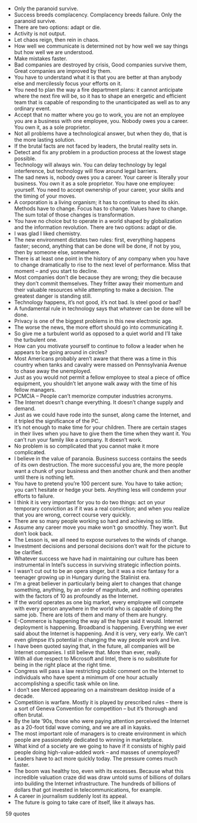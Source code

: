  - Only the paranoid survive.
 - Success breeds complacency. Complacency breeds failure. Only the paranoid survive.
 - There are two options: adapt or die.
 - Activity is not output.
 - Let chaos reign, then rein in chaos.
 - How well we communicate is determined not by how well we say things but how well we are understood.
 - Make mistakes faster.
 - Bad companies are destroyed by crisis, Good companies survive them, Great companies are improved by them.
 - You have to understand what it is that you are better at than anybody else and mercilessly focus your efforts on it.
 - You need to plan the way a fire department plans: it cannot anticipate where the next fire will be, so it has to shape an energetic and efficient team that is capable of responding to the unanticipated as well as to any ordinary event.
 - Accept that no matter where you go to work, you are not an employee you are a business with one employee, you. Nobody owes you a career. You own it, as a sole proprietor.
 - Not all problems have a technological answer, but when they do, that is the more lasting solution.
 - If the brutal facts are not faced by leaders, the brutal reality sets in.
 - Detect and fix any problem in a production process at the lowest stage possible.
 - Technology will always win. You can delay technology by legal interference, but technology will flow around legal barriers.
 - The sad news is, nobody owes you a career. Your career is literally your business. You own it as a sole proprietor. You have one employee: yourself. You need to accept ownership of your career, your skills and the timing of your moves.
 - A corporation is a living organism; it has to continue to shed its skin. Methods have to change. Focus has to change. Values have to change. The sum total of those changes is transformation.
 - You have no choice but to operate in a world shaped by globalization and the information revolution. There are two options: adapt or die.
 - I was glad I liked chemistry.
 - The new environment dictates two rules: first, everything happens faster; second, anything that can be done will be done, if not by you, then by someone else, somewhere.
 - There is at least one point in the history of any company when you have to change dramatically to rise to the next level of performance. Miss that moment – and you start to decline.
 - Most companies don’t die because they are wrong; they die because they don’t commit themselves. They fritter away their momentum and their valuable resources while attempting to make a decision. The greatest danger is standing still.
 - Technology happens, it’s not good, it’s not bad. Is steel good or bad?
 - A fundamental rule in technology says that whatever can be done will be done.
 - Privacy is one of the biggest problems in this new electronic age.
 - The worse the news, the more effort should go into communicating it.
 - So give me a turbulent world as opposed to a quiet world and I’ll take the turbulent one.
 - How can you motivate yourself to continue to follow a leader when he appears to be going around in circles?
 - Most Americans probably aren’t aware that there was a time in this country when tanks and cavalry were massed on Pennsylvania Avenue to chase away the unemployed.
 - Just as you would not permit a fellow employee to steal a piece of office equipment, you shouldn’t let anyone walk away with the time of his fellow managers.
 - PCMCIA – People can’t memorize computer industries acronyms.
 - The Internet doesn’t change everything. It doesn’t change supply and demand.
 - Just as we could have rode into the sunset, along came the Internet, and it tripled the significance of the PC.
 - It’s not enough to make time for your children. There are certain stages in their lives when you have to give them the time when they want it. You can’t run your family like a company. It doesn’t work.
 - No problem is so complicated that you cannot make it more complicated.
 - I believe in the value of paranoia. Business success contains the seeds of its own destruction. The more successful you are, the more people want a chunk of your business and then another chunk and then another until there is nothing left.
 - You have to pretend you’re 100 percent sure. You have to take action; you can’t hesitate or hedge your bets. Anything less will condemn your efforts to failure.
 - I think it is very important for you to do two things: act on your temporary conviction as if it was a real conviction; and when you realize that you are wrong, correct course very quickly.
 - There are so many people working so hard and achieving so little.
 - Assume any career move you make won’t go smoothly. They won’t. But don’t look back.
 - The Lesson is, we all need to expose ourselves to the winds of change.
 - Investment decisions and personal decisions don’t wait for the picture to be clarified.
 - Whatever success we have had in maintaining our culture has been instrumental in Intel’s success in surviving strategic inflection points.
 - I wasn’t cut out to be an opera singer, but it was a nice fantasy for a teenager growing up in Hungary during the Stalinist era.
 - I’m a great believer in particularly being alert to changes that change something, anything, by an order of magnitude, and nothing operates with the factors of 10 as profoundly as the Internet.
 - If the world operates as one big market, every employee will compete with every person anywhere in the world who is capable of doing the same job. There are lots of them and many of them are hungry.
 - E-Commerce is happening the way all the hype said it would. Internet deployment is happening. Broadband is happening. Everything we ever said about the Internet is happening. And it is very, very early. We can’t even glimpse it’s potential in changing the way people work and live.
 - I have been quoted saying that, in the future, all companies will be Internet companies. I still believe that. More than ever, really.
 - With all due respect to Microsoft and Intel, there is no substitute for being in the right place at the right time.
 - Congress will pass a law restricting public comment on the Internet to individuals who have spent a minimum of one hour actually accomplishing a specific task while on line.
 - I don’t see Merced appearing on a mainstream desktop inside of a decade.
 - Competition is warfare. Mostly it is played by prescribed rules – there is a sort of Geneva Convention for competition – but it’s thorough and often brutal.
 - By the late ’90s, those who were paying attention perceived the Internet as a 20-foot tidal wave coming, and we are all in kayaks.
 - The most important role of managers is to create environment in which people are passionately dedicated to winning in marketplace.
 - What kind of a society are we going to have if it consists of highly paid people doing high-value-added work – and masses of unemployed?
 - Leaders have to act more quickly today. The pressure comes much faster.
 - The boom was healthy too, even with its excesses. Because what this incredible valuation craze did was draw untold sums of billions of dollars into building the Internet infrastructure. The hundreds of billions of dollars that got invested in telecommunications, for example.
 - A career in journalism suddenly lost its appeal.
 - The future is going to take care of itself, like it always has.

59 quotes